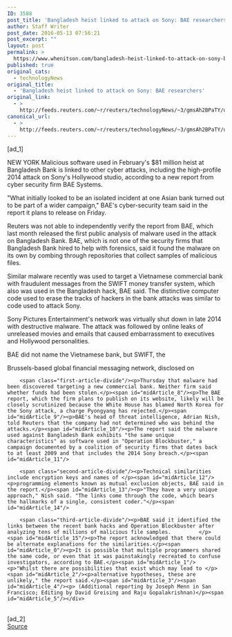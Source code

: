 ```yaml
---
ID: 3588
post_title: 'Bangladesh heist linked to attack on Sony: BAE researchers'
author: Staff Writer
post_date: 2016-05-13 07:56:21
post_excerpt: ""
layout: post
permalink: >
  https://www.whenitson.com/bangladesh-heist-linked-to-attack-on-sony-bae-researchers/
published: true
original_cats:
  - technologyNews
original_title:
  - 'Bangladesh heist linked to attack on Sony: BAE researchers'
original_link:
  - >
    http://feeds.reuters.com/~r/reuters/technologyNews/~3/gmsAh2BPaTY/us-usa-fed-bangladesh-malware-idUSKCN0Y40MC
canonical_url:
  - >
    http://feeds.reuters.com/~r/reuters/technologyNews/~3/gmsAh2BPaTY/us-usa-fed-bangladesh-malware-idUSKCN0Y40MC
---
```

 [ad_1]
<br><div id="articleText">
<span id="midArticle_start"/>

<span id="midArticle_0"/><span class="focusParagraph" readability="6"><p><span class="articleLocation">NEW YORK</span> Malicious software used in February's $81 million heist at Bangladesh Bank is linked to other cyber attacks, including the high-profile 2014 attack on Sony's Hollywood studio, according to a new report from cyber security firm BAE Systems.</p></span><span id="midArticle_1"/><p>"What initially looked to be an isolated incident at one Asian bank turned out to be part of a wider campaign," BAE's cyber-security team said in the report it plans to release on Friday.</p><span id="midArticle_2"/><p>Reuters was not able to independently verify the report from BAE, which last month released the first public analysis of malware used in the attack on Bangladesh Bank. BAE, which is not one of the security firms that Bangladesh Bank hired to help with forensics, said it found the malware on its own by combing through repositories that collect samples of malicious files.</p><span id="midArticle_3"/><p>Similar malware recently was used to target a Vietnamese commercial bank with fraudulent messages from the SWIFT money transfer system, which also was used in the Bangladesh hack, BAE said. The distinctive computer code used to erase the tracks of hackers in the bank attacks was similar to code used to attack Sony.</p><span id="midArticle_4"/><p>Sony Pictures Entertainment's network was virtually shut down in late 2014 with destructive malware. The attack was followed by online leaks of unreleased movies and emails that caused embarrassment to executives and Hollywood personalities.</p><span id="midArticle_5"/><p>BAE did not name the Vietnamese bank, but SWIFT, the</p><span id="midArticle_6"/><p>Brussels-based global financial messaging network, disclosed on </p><span id="midArticle_7"/>
        
        <span class="first-article-divide"/><p>Thursday that malware had been discovered targeting a new commercial bank. Neither firm said whether funds had been stolen.</p><span id="midArticle_8"/><p>The BAE report, which the firm plans to publish on its website, likely will be closely scrutinized because the White House has blamed North Korea for the Sony attack, a charge Pyongyang has rejected.</p><span id="midArticle_9"/><p>BAE's head of threat intelligence, Adrian Nish, told Reuters that the company had not determined who was behind the attacks.</p><span id="midArticle_10"/><p>The report said the malware used against Bangladesh Bank exhibits "the same unique characteristics" as software used in "Operation Blockbuster," a campaign documented by a coalition of security firms that dates back to at least 2009 and that includes the 2014 Sony breach.</p><span id="midArticle_11"/>
        
        <span class="second-article-divide"/><p>Technical similarities include encryption keys and names of </p><span id="midArticle_12"/><p>programming elements known as mutual exclusion objects, BAE said in the report.</p><span id="midArticle_13"/><p>"They have a very unique approach," Nish said. "The links come through the code, which bears the hallmarks of a single, consistent coder."</p><span id="midArticle_14"/>
        
        <span class="third-article-divide"/><p>BAE said it identified the links between the recent bank hacks and Operation Blockbuster after analyzing tens of millions of malicious file samples.         </p><span id="midArticle_15"/><p>The report acknowledged that there could be alternate explanations for the similarities.</p><span id="midArticle_0"/><p>It is possible that multiple programmers shared the same code, or even that it was painstakingly recreated to confuse investigators, according to BAE.</p><span id="midArticle_1"/><p>"Whilst there are possibilities that exist which may lead to </p><span id="midArticle_2"/><p>alternative hypotheses, these are unlikely," the report said.</p><span id="midArticle_3"/><span id="midArticle_4"/><p> (Additional reporting by Joseph Menn in San Francisco; Editing by David Greising and Raju Gopalakrishnan)</p><span id="midArticle_5"/></div>
<br>[ad_2]
<br><a href="http://feeds.reuters.com/~r/reuters/technologyNews/~3/gmsAh2BPaTY/us-usa-fed-bangladesh-malware-idUSKCN0Y40MC">Source </a>